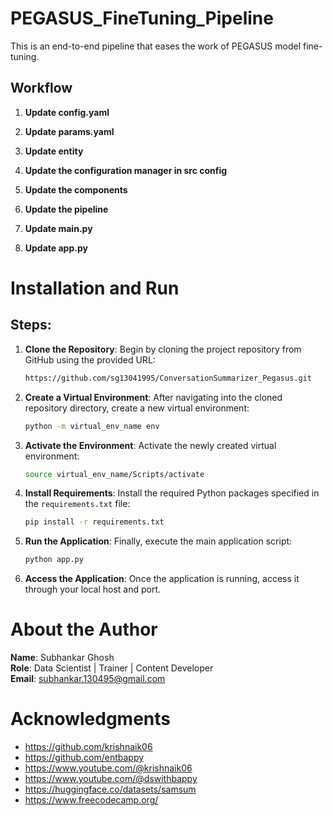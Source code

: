 # PEGASUS_FineTuning_Pipeline

This is an end-to-end pipeline that eases the work of PEGASUS model fine-tuning.

## Workflow

1. **Update config.yaml**

2. **Update params.yaml**

3. **Update entity**

4. **Update the configuration manager in src config**

5. **Update the components**

6. **Update the pipeline**

7. **Update main.py**

8. **Update app.py**

# Installation and Run

## Steps:

1. **Clone the Repository**: Begin by cloning the project repository from GitHub using the provided URL:
    ```bash
    https://github.com/sg13041995/ConversationSummarizer_Pegasus.git
    ```

2. **Create a Virtual Environment**: After navigating into the cloned repository directory, create a new virtual environment:
    ```bash
    python -m virtual_env_name env
    ```

3. **Activate the Environment**: Activate the newly created virtual environment:
    ```bash
    source virtual_env_name/Scripts/activate
    ```

4. **Install Requirements**: Install the required Python packages specified in the `requirements.txt` file:
    ```bash
    pip install -r requirements.txt
    ```

5. **Run the Application**: Finally, execute the main application script:
    ```bash
    python app.py
    ```

6. **Access the Application**: Once the application is running, access it through your local host and port.

# About the Author

**Name**: Subhankar Ghosh  
**Role**: Data Scientist | Trainer | Content Developer  
**Email**: subhankar.130495@gmail.com  

# Acknowledgments

- https://github.com/krishnaik06
- https://github.com/entbappy
- https://www.youtube.com/@krishnaik06
- https://www.youtube.com/@dswithbappy
- https://huggingface.co/datasets/samsum
- https://www.freecodecamp.org/
